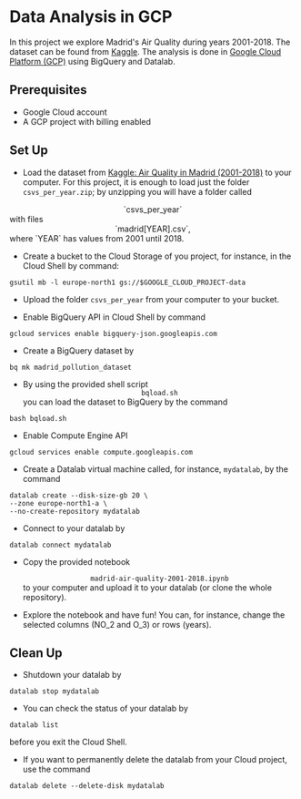 # Data Analysis in GCP

In this project we explore Madrid's Air Quality during years 2001-2018. The dataset can be found from [Kaggle](https://www.kaggle.com/decide-soluciones/air-quality-madrid). The analysis is done in [Google Cloud Platform (GCP)](https://cloud.google.com) using BigQuery and Datalab.

## Prerequisites

* Google Cloud account
* A GCP project with billing enabled


## Set Up

* Load the dataset from [Kaggle: Air Quality in Madrid (2001-2018)](https://www.kaggle.com/decide-soluciones/air-quality-madrid) to your computer. For this project, it is enough to load just the folder `csvs_per_year.zip`; by unzipping you will have a folder called
<center>`csvs_per_year`</center>
with files
<center>`madrid[YEAR].csv`,</center>
where `YEAR` has values from 2001 until 2018.

* Create a bucket to the Cloud Storage of you project, for instance, in the Cloud Shell by command:
```
gsutil mb -l europe-north1 gs://$GOOGLE_CLOUD_PROJECT-data
```

* Upload the folder `csvs_per_year` from your computer to your bucket.

* Enable BigQuery API in Cloud Shell by command
```
gcloud services enable bigquery-json.googleapis.com
```

* Create a BigQuery dataset by
```
bq mk madrid_pollution_dataset
```

* By using the provided shell script <center>`bqload.sh`</center>
you can load the dataset to BigQuery by the command
```
bash bqload.sh
```

* Enable Compute Engine API
```
gcloud services enable compute.googleapis.com
```

* Create a Datalab virtual machine called, for instance, `mydatalab`, by the command
```
datalab create --disk-size-gb 20 \
--zone europe-north1-a \
--no-create-repository mydatalab
```

* Connect to your datalab by
```
datalab connect mydatalab
```

* Copy the provided notebook <center>`madrid-air-quality-2001-2018.ipynb`</center> to your computer and upload it to your datalab (or clone the whole repository).

* Explore the notebook and have fun! You can, for instance, change the selected columns (NO_2 and O_3) or rows (years).

## Clean Up

* Shutdown your datalab by
```
datalab stop mydatalab
```
* You can check the status of your datalab by
```
datalab list
```
before you exit the Cloud Shell.

* If you want to permanently delete the datalab from your Cloud project, use the command
```
datalab delete --delete-disk mydatalab
```
